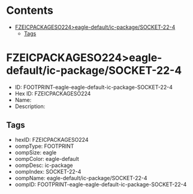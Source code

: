 



Contents
========

* [FZEICPACKAGESO224>eagle-default/ic-package/SOCKET-22-4](#fzeicpackageso224eagle-defaultic-packagesocket-22-4)
	* [Tags](#tags)

# FZEICPACKAGESO224>eagle-default/ic-package/SOCKET-22-4

- ID: FOOTPRINT-eagle-eagle-default-ic-package-SOCKET-22-4
- Hex ID: FZEICPACKAGESO224
- Name: 
- Description: 

## Tags

- hexID: FZEICPACKAGESO224
- oompType: FOOTPRINT
- oompSize: eagle
- oompColor: eagle-default
- oompDesc: ic-package
- oompIndex: SOCKET-22-4
- oompName: eagle-default/ic-package/SOCKET-22-4
- oompID: FOOTPRINT-eagle-eagle-default-ic-package-SOCKET-22-4
